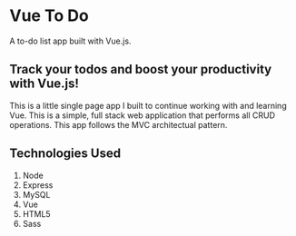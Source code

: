 # Vue To Do
A to-do list app built with Vue.js.


## Track your todos and boost your productivity with Vue.js!
This is a little single page app I built to continue working with and learning Vue. This is a simple, full stack web application that performs all CRUD operations. This app follows the MVC architectual pattern. 

## Technologies Used
1. Node
2. Express
3. MySQL
4. Vue
5. HTML5
6. Sass